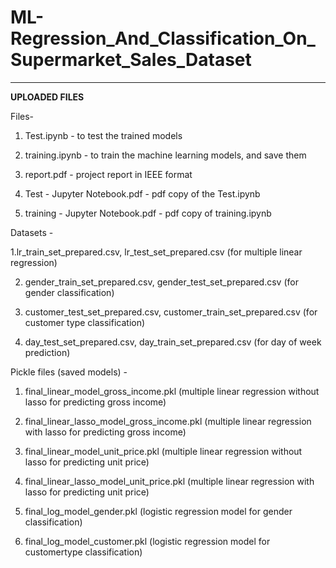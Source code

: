 # ML-Regression_And_Classification_On_Supermarket_Sales_Dataset

---
**UPLOADED FILES**

Files-

1. Test.ipynb - to test the trained models

2. training.ipynb - to train the machine learning models, and save them

3. report.pdf - project report in IEEE format

4. Test - Jupyter Notebook.pdf - pdf copy of the Test.ipynb

5. training - Jupyter Notebook.pdf - pdf copy of training.ipynb


Datasets - 

1.lr_train_set_prepared.csv, lr_test_set_prepared.csv (for multiple linear regression)

2. gender_train_set_prepared.csv, gender_test_set_prepared.csv (for gender classification)

3. customer_test_set_prepared.csv, customer_train_set_prepared.csv (for customer type classification)

4. day_test_set_prepared.csv, day_train_set_prepared.csv (for day of week prediction)


Pickle files (saved models) - 

1. final_linear_model_gross_income.pkl (multiple linear regression without lasso for predicting gross income)

2. final_linear_lasso_model_gross_income.pkl (multiple linear regression with lasso for predicting gross income)

3. final_linear_model_unit_price.pkl (multiple linear regression without lasso for predicting unit price)

4. final_linear_lasso_model_unit_price.pkl (multiple linear regression with lasso for predicting unit price)

5. final_log_model_gender.pkl  (logistic regression model for gender classification)

6. final_log_model_customer.pkl (logistic regression model for customertype classification)
